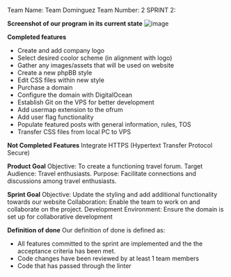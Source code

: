 Team Name: Team Dominguez
Team Number: 2
SPRINT 2:

**Screenshot of our program in its current state**
![image](https://github.com/ethedge/1TravelSphere/assets/158501435/4c1fc153-b93f-40bd-85da-50afe07eeb0b)


**Completed features**
- Create and add company logo
- Select desired coolor scheme (in alignment with logo)
- Gather any images/assets that will be used on website
- Create a new phpBB style
- Edit CSS files within new style
- Purchase a domain
- Configure the domain with DigitalOcean
- Establish Git on the VPS for better development
- Add usermap extension to the ofrum
- Add user flag functionality
- Populate featured posts with general information, rules, TOS
- Transfer CSS files from local PC to VPS 

**Not Completed Features**
Integrate HTTPS (Hypertext Transfer Protocol Secure)

**Product Goal**
Objective: To create a functioning travel forum.
Target Audience: Travel enthusiasts.
Purpose: Facilitate connections and discussions among travel enthusiasts.

**Sprint Goal**
Objective: Update the styling and add additional functionality towards our website
Collaboration: Enable the team to work on and collaborate on the project.
Development Environment: Ensure the domain is set up for collaborative development

**Definition of done**
Our definition of done is defined as:
- All features committed to the sprint are implemented and the the acceptance criteria has been met. 
- Code changes have been reviewed by at least 1  team members
- Code that has passed through the linter
